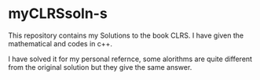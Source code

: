 # myCLRSsoln-s

This repository contains my Solutions to the book CLRS. 
I have given the mathematical and codes in c++.

I have solved it for my personal refernce, some alorithms are quite different from the original solution but they give the same answer.
